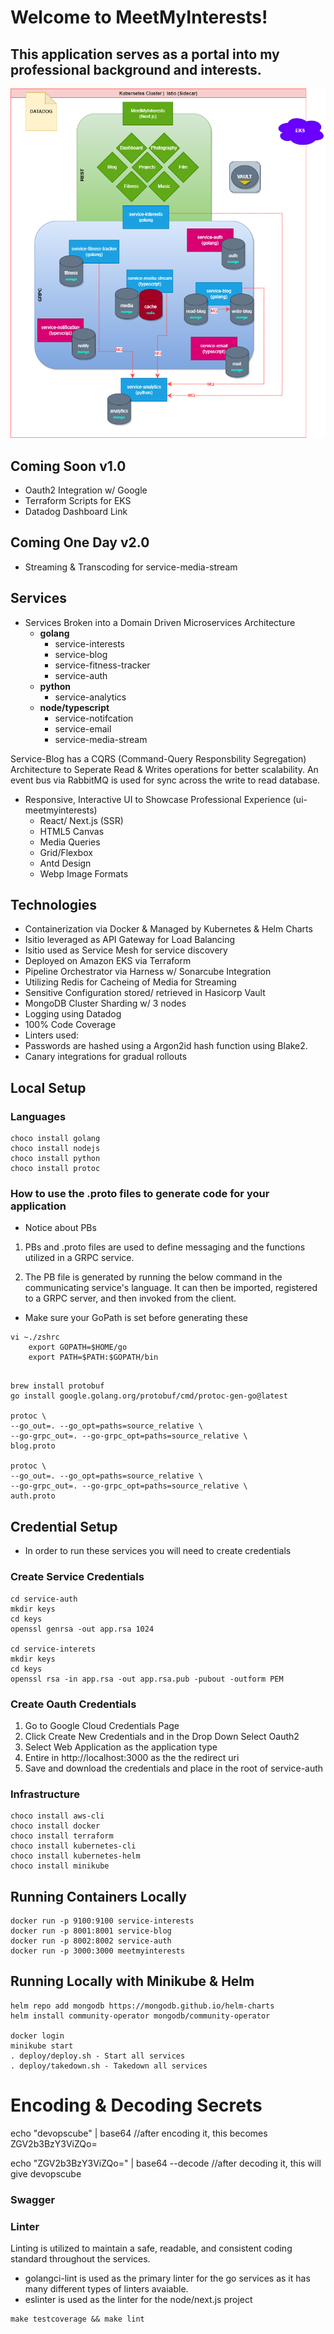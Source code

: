 # Welcome to MeetMyInterests!

## This application serves as a portal into my professional background and interests.

![](MeetMyInterests.png)

## Coming Soon v1.0
- Oauth2 Integration w/ Google
- Terraform Scripts for EKS
- Datadog Dashboard Link

## Coming One Day v2.0
- Streaming & Transcoding for service-media-stream

## Services
- Services Broken into a Domain Driven Microservices Architecture 
    - **golang**
        - service-interests 
        - service-blog 
        - service-fitness-tracker
        - service-auth
    - **python**
        - service-analytics
    - **node/typescript**
        - service-notifcation
        - service-email
        - service-media-stream

Service-Blog has a CQRS (Command-Query Responsbility Segregation) Architecture to Seperate Read & Writes operations for better scalability. An event bus via RabbitMQ is used for sync across the write to read database.

- Responsive, Interactive UI to Showcase Professional Experience (ui-meetmyinterests)
    - React/ Next.js (SSR)
    - HTML5 Canvas
    - Media Queries
    - Grid/Flexbox
    - Antd Design
    - Webp Image Formats

## Technologies
- Containerization via Docker & Managed by Kubernetes & Helm Charts
- Isitio leveraged as API Gateway for Load Balancing
- Isitio used as Service Mesh for service discovery
- Deployed on Amazon EKS via Terraform
- Pipeline Orchestrator via Harness w/ Sonarcube Integration
- Utilizing Redis for Cacheing of Media for Streaming
- Sensitive Configuration stored/ retrieved in Hasicorp Vault
- MongoDB Cluster Sharding w/ 3 nodes
- Logging using Datadog
- 100% Code Coverage
- Linters used: 
- Passwords are hashed using a Argon2id hash function using Blake2.
- Canary integrations for gradual rollouts

## Local Setup

### Languages
```
choco install golang
choco install nodejs
choco install python
choco install protoc

```

### How to use the .proto files to generate code for your application
* Notice about PBs
1. PBs and .proto files are used to define messaging and the functions utilized in a GRPC service. 

2. The PB file is generated by running the below command in the communicating service's language. It can then be imported, registered to a GRPC server, and then invoked from the client.

* Make sure your GoPath is set before generating these
```
vi ~./zshrc
    export GOPATH=$HOME/go
    export PATH=$PATH:$GOPATH/bin
```

```

brew install protobuf
go install google.golang.org/protobuf/cmd/protoc-gen-go@latest

protoc \
--go_out=. --go_opt=paths=source_relative \
--go-grpc_out=. --go-grpc_opt=paths=source_relative \
blog.proto

protoc \
--go_out=. --go_opt=paths=source_relative \
--go-grpc_out=. --go-grpc_opt=paths=source_relative \
auth.proto
```

## Credential Setup
* In order to run these services you will need to create credentials

### Create Service Credentials
```
cd service-auth
mkdir keys
cd keys
openssl genrsa -out app.rsa 1024

cd service-interets
mkdir keys
cd keys
openssl rsa -in app.rsa -out app.rsa.pub -pubout -outform PEM
```

### Create Oauth Credentials
1. Go to Google Cloud Credentials Page
2. Click Create New Credentials and in the Drop Down Select Oauth2
3. Select Web Application as the application type
4. Entire in http://localhost:3000 as the the redirect uri
5. Save and download the credentials and place in the root of service-auth

### Infrastructure
```
choco install aws-cli
choco install docker
choco install terraform
choco install kubernetes-cli
choco install kubernetes-helm
choco install minikube
```

## Running Containers Locally
```
docker run -p 9100:9100 service-interests
docker run -p 8001:8001 service-blog
docker run -p 8002:8002 service-auth
docker run -p 3000:3000 meetmyinterests
```

## Running Locally with Minikube & Helm
```
helm repo add mongodb https://mongodb.github.io/helm-charts
helm install community-operator mongodb/community-operator

docker login
minikube start
. deploy/deploy.sh - Start all services
. deploy/takedown.sh - Takedown all services
```

# Encoding & Decoding Secrets
echo "devopscube" | base64 
//after encoding it, this becomes ZGV2b3BzY3ViZQo=

echo "ZGV2b3BzY3ViZQo=" | base64 --decode
//after decoding it, this will give devopscube

### Swagger

### Linter
Linting is utilized to maintain a safe, readable, and consistent coding standard throughout the services.

- golangci-lint is used as the primary linter for the go services as it has many different types of linters avaiable.
- eslinter is used as the linter for the node/next.js project

```
make testcoverage && make lint
```